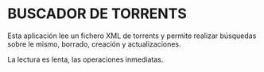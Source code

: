 BUSCADOR DE TORRENTS
=====================

Esta aplicación lee un fichero XML de torrents y permite realizar búsquedas sobre le mismo, borrado, creación y actualizaciones.

La lectura es lenta, las operaciones inmediatas.
